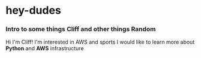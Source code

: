 # hey-dudes
### Intro to some things Cliff and other things Random

Hi I'm Cliff! 
I'm interested in AWS and sports
I would like to learn more about **Python** and **AWS** infrastructure
